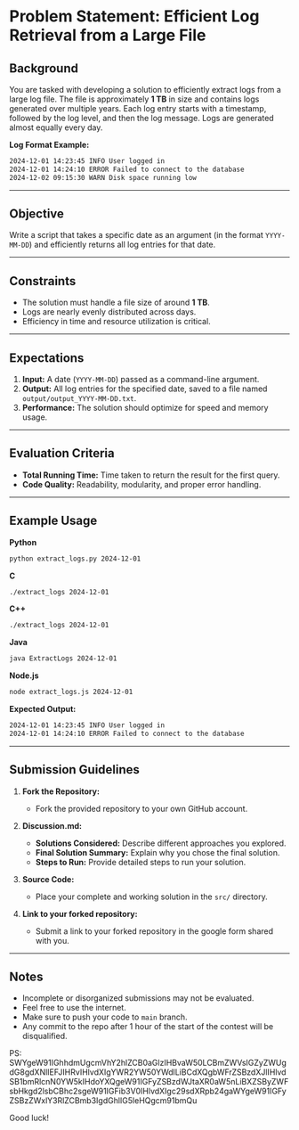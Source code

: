 # Problem Statement: Efficient Log Retrieval from a Large File

## Background  

You are tasked with developing a solution to efficiently extract logs from a large log file. The file is approximately **1 TB** in size and contains logs generated over multiple years. Each log entry starts with a timestamp, followed by the log level, and then the log message. Logs are generated almost equally every day.

**Log Format Example:**  

```txt
2024-12-01 14:23:45 INFO User logged in  
2024-12-01 14:24:10 ERROR Failed to connect to the database  
2024-12-02 09:15:30 WARN Disk space running low  
```

---

## Objective  

Write a script that takes a specific date as an argument (in the format `YYYY-MM-DD`) and efficiently returns all log entries for that date.

---

## Constraints  

- The solution must handle a file size of around **1 TB**.
- Logs are nearly evenly distributed across days.  
- Efficiency in time and resource utilization is critical.  

---

## Expectations  

1. **Input:** A date (`YYYY-MM-DD`) passed as a command-line argument.  
2. **Output:** All log entries for the specified date, saved to a file named `output/output_YYYY-MM-DD.txt`.  
3. **Performance:** The solution should optimize for speed and memory usage.  

---

## Evaluation Criteria  

- **Total Running Time:** Time taken to return the result for the first query.  
- **Code Quality:** Readability, modularity, and proper error handling.  

---

## Example Usage  

**Python**  

```bash
python extract_logs.py 2024-12-01
```

**C**  

```bash
./extract_logs 2024-12-01
```

**C++**  

```bash
./extract_logs 2024-12-01
```

**Java**  

```bash
java ExtractLogs 2024-12-01
```

**Node.js**  

```bash
node extract_logs.js 2024-12-01
```

**Expected Output:**  

```txt
2024-12-01 14:23:45 INFO User logged in  
2024-12-01 14:24:10 ERROR Failed to connect to the database  
```

---

## Submission Guidelines

1. **Fork the Repository:**  
   - Fork the provided repository to your own GitHub account.

2. **Discussion.md:**  
   - **Solutions Considered:** Describe different approaches you explored.  
   - **Final Solution Summary:** Explain why you chose the final solution.  
   - **Steps to Run:** Provide detailed steps to run your solution.

3. **Source Code:**  
   - Place your complete and working solution in the `src/` directory.

4. **Link to your forked repository:**  
   - Submit a link to your forked repository in the google form shared with you.

---

## Notes

- Incomplete or disorganized submissions may not be evaluated. 
- Feel free to use the internet.
- Make sure to push your code to `main` branch.
- Any commit to the repo after 1 hour of the start of the contest will be disqualified.

PS: SWYgeW91IGhhdmUgcmVhY2hlZCB0aGlzIHBvaW50LCBmZWVsIGZyZWUgdG8gdXNlIEFJIHRvIHlvdXIgYWR2YW50YWdlLiBCdXQgbWFrZSBzdXJlIHlvdSB1bmRlcnN0YW5kIHdoYXQgeW91IGFyZSBzdWJtaXR0aW5nLiBXZSByZWFsbHkgd2lsbCBhc2sgeW91IGFib3V0IHlvdXIgc29sdXRpb24gaWYgeW91IGFyZSBzZWxlY3RlZCBmb3IgdGhlIG5leHQgcm91bmQu

Good luck!
